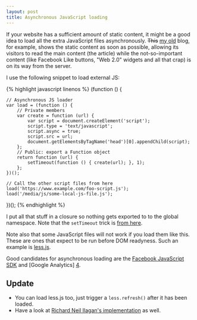 ```yaml
---
layout: post
title: Asynchronous JavaScript loading
---
```


If your website has a sufficient amount of static content, it might be a good
idea to load all the extra JavaScript files asynchronously. <del>This</del>
<ins>my old</ins> blog, for example, shows the static content as soon as
possible, allowing its visitors to read the main content (the article) while
the not-so-important content (like Facebook Like buttons, "Web 2.0" widgets and
all that crap) is on its way from the server.

I use the following snippet to load external JS:

{% highlight javascript linenos %}
(function () {

    // Asynchronous JS loader
    var load = (function () {
        // Private members
        var create = function (url) {
            var script = document.createElement('script');
            script.type = 'text/javascript';
            script.async = true;
            script.src = url;
            document.getElementsByTagName('head')[0].appendChild(script);
        };
        // Public: export a Function object
        return function (url) {
            setTimeout(function () { create(url); }, 1);
        };
    })();

    // Call the other script files from here
    load('https://www.example.com/foo-script.js');
    load('/media/js/some-local-js-file.js');

})();
{% endhighlight %}

I put all that stuff in a closure so nothing gets exported to to the global
namespace. Note that the ``setTimeout`` trick is [from here][1].

[1]: https://www.artzstudio.com/2008/07/beating-blocking-javascript-asynchronous-js/

Note also that some JavaScript files will not work if you load them like this.
These are ones that expect to be run before DOM readyness. Such an example is
[less.js][2].

[2]: https://github.com/cloudhead/less.js

Good candidates for asynchronous loading are the [Facebook JavaScript SDK][3]
and [Google Analytics] [4].

[3]: https://developers.facebook.com/docs/reference/javascript/
[4]: https://code.google.com/apis/analytics/docs/tracking/asyncTracking.html

## Update

* You can load less.js too, just trigger a `less.refresh()` after it has been
  loaded.
* Have a look at [Richard Neil Ilagan's implementation][5] as well.

[5]: https://richardneililagan.com/2010/09/protip-load-javascript-into-your-pages-asynchronously/
